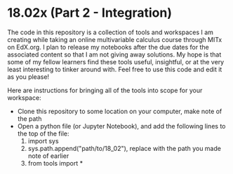 # 18.02x (Part 2 - Integration)
The code in this repository is a collection of tools and workspaces I am creating while taking an online multivariable calculus course through MITx on EdX.org. I plan to release my notebooks after the due dates for the associated content so that I am not giving away solutions. My hope is that some of my fellow learners find these tools useful, insightful, or at the very least interesting to tinker around with. Feel free to use this code and edit it as you please! 

Here are instructions for bringing all of the tools into scope for your workspace:
- Clone this repository to some location on your computer, make note of the path
- Open a python file (or Jupyter Notebook), and add the following lines to the top of the file:
  1. import sys
  2. sys.path.append("path/to/18_02"), replace with the path you made note of earlier
  3. from tools import *
